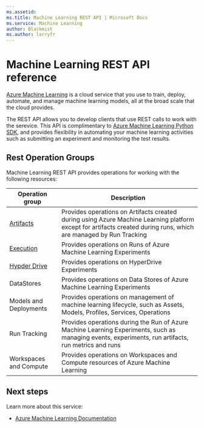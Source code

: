 ```yaml
---
ms.assetid:
ms.title: Machine Learning REST API | Microsoft Docs
ms.service: Machine Learning
author: Blackmist
ms.author: larryfr
---
```


# Machine Learning REST API reference

[Azure Machine Learning](https://docs.microsoft.com/azure/machine-learning/) is a cloud service that you use to train, deploy, automate, and manage machine learning models, all at the broad scale that the cloud provides.

The REST API allows you to develop clients that use REST calls to work with the serevice. This API is complimentary to [Azure Machine Learning Python SDK](https://docs.microsoft.com/python/api/overview/azure/ml/intro?view=azure-ml-py), and provides flexibility in automating your machine learning activities such as submitting an experiment and monitoring the test results. 

## Rest Operation Groups

Machine Learning REST API provides operations for working with the following resources:

| Operation group | Description                                                        |
|-----------------|--------------------------------------------------------------------|
| [Artifacts](../machinelearningservices/artifacts?branch=mltest) | Provides operations on Artifacts created during using Azure Machine Learning platform except for artifacts created during runs, which are managed by Run Tracking|
| [Execution](../machinelearningservices/execution?branch=mltest) | Provides operations on Runs of Azure Machine Learning Experiments |
| [Hypder Drive](../machinelearningservices/hyperdrive?branch=mltest) | Provides operations on HyperDrive Experiments |
| DataStores | Provides operations on Data Stores of Azure Machine Learning Experiments |
| Models and Deployments | Provides operations on management of machine learning lifecycle, such as Assets, Models, Profiles, Services, Operations |
| Run Tracking| Provides operations during the Run of Azure Machine Learning Experiments, such as managing events, experiments, run artifacts, run metrics and runs |
| Workspaces and Compute | Provides operations on Workspaces and Compute resources of Azure Machine Learning|

## Next steps

Learn more about this service:
* [Azure Machine Learning Documentation](https://docs.microsoft.com/azure/machine-learning/)
